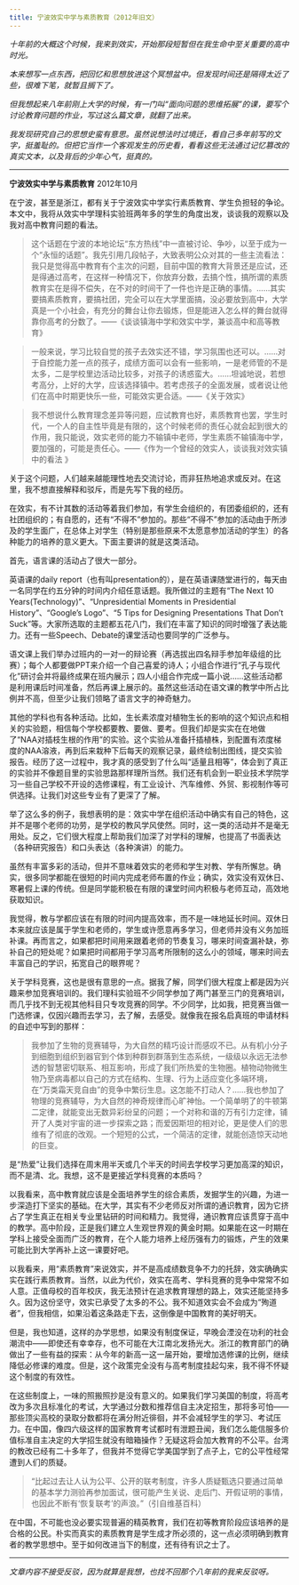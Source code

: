 ```yaml
---
title: 宁波效实中学与素质教育（2012年旧文）
---
```


*十年前的大概这个时候，我来到效实，开始那段短暂但在我生命中至关重要的高中时光。*

*本来想写一点东西，把回忆和思想放进这个冥想盆中。但发现时间还是隔得太近了些，很难下笔，就暂且搁下了。*

*但我想起来八年前刚上大学的时候，有一门叫“面向问题的思维拓展”的课，要写个讨论教育问题的作业，写过这么篇文章，就翻了出来。*

*我发现研究自己的思想史蛮有意思。虽然说想法时过境迁，看自己多年前写的文字，挺羞耻的。但把它当作一个客观发生的历史看，看看这些无法通过记忆篡改的真实文本，以及背后的少年心气，挺真的。*

---

**宁波效实中学与素质教育**
2012年10月

在宁波，甚至是浙江，都有关于宁波效实中学实行素质教育、学生负担轻的争论。本文中，我将从效实中学理科实验班两年多的学生的角度出发，谈谈我的观察以及我对高中教育问题的看法。

> 这个话题在宁波的本地论坛“东方热线”中一直被讨论、争吵，以至于成为一个“永恒的话题”。我先引用几段帖子，大致表明公众对其的一些主流看法：
我只是觉得高中教育有个主次的问题，目前中国的教育大背景还是应试，还是得通过高考，在这样一种情况下，你放弃分数，去搞个性，搞所谓的素质教育实在是得不偿失，在不对的时间干了一件也许是正确的事情。……其实要搞素质教育，要搞社团，完全可以在大学里面搞，没必要放到高中，大学真是一个小社会，有充分的舞台让你去锻炼，但是能进入怎么样的舞台就得靠你高考的分数了。——《谈谈镇海中学和效实中学，兼谈高中和高等教育》

> 一般来说，学习比较自觉的孩子去效实还不错，学习氛围也还可以。……对于自控能力差一点的孩子，成绩方面可以会有一些影响，一是老师管的不是太多，二是学校里边活动比较多，对孩子的诱惑蛮大。……坦诚地说，若想考高分，上好的大学，应该选择镇中。若考虑孩子的全面发展，或者说让他们在高中时期更快乐一些，可能效实更合适。——《关于效实》

> 我不想说什么教育理念差异等问题，应试教育也好，素质教育也罢，学生时代，一个人的自主性毕竟是有限的，这个时候老师的责任心就会起到很大的作用，我只能说，效实老师的能力不输镇中老师，学生素质不输镇海中学，要加强的，可能是责任心。——《作为一个曾经的效实人，谈谈我对效实镇中的看法 》

关于这个问题，人们越来越能理性地去交流讨论，而非狂热地追求或反对。在这里，我不想直接解释和驳斥，而是先写下我的经历。

在效实，有不计其数的活动等着我们参加，有学生会组织的，有团委组织的，还有社团组织的；有自愿的，还有“不得不”参加的。那些“不得不”参加的活动由于所涉及的学生面广，在总体上对学生（特别是那些原来不太愿意参加活动的学生）的各种能力的培养的意义更大。下面主要讲的就是这类活动。

首先，语言课的活动占了很大一部分。

英语课的daily report（也有叫presentation的），是在英语课随堂进行的，每天由一名同学在约五分钟的时间内介绍任意话题。我所做过的主题有“The Next 10 Years(Technology)”、“Unpresidential Moments in Presidential History”、“Google’s Logo”、“5 Tips for Designing Presentations That Don’t Suck”等。大家所选取的主题都五花八门，我们在丰富了知识的同时增强了表达能力。还有一些Speech、Debate的课堂活动也要同学的广泛参与。

语文课上我们举办过班内的一对一的辩论赛（再选拔出四名辩手参加年级组的比赛）；每个人都要做PPT来介绍一个自己喜爱的诗人；小组合作进行“孔子与现代化”研讨会并将最终成果在班内展示；四人小组合作完成一篇小说……这些活动都是利用课后时间准备，然后再课上展示的。虽然这些活动在语文课的教学中所占比例并不高，但至少让我们领略了语言文字的神奇魅力。

其他的学科也有各种活动。比如，生长素浓度对植物生长的影响的这个知识点和相关的实验题，相信每个学校都要教、要做、要考。但我们却是实实在在地做了“NAA对插枝生根的作用”的实验。这个实验从准备扦插植株，到配置有浓度梯度的NAA溶液，再到后来栽种下后每天的观察记录，最终绘制出图线，提交实验报告。经历了这一过程中，我才真的感受到了什么叫“适量且相等”，体会到了真正的实验并不像题目里的实验思路那样理所当然。我们还有机会到一职业技术学院学习一些自己学校不开设的选修课程，有工业设计、汽车维修、外贸、影视制作等可供选择。让我们对这些专业有了更深了了解。



举了这么多的例子，我想表明的是：效实中学在组织活动中确实有自己的特色，这并不是哪个老师的功劳，是学校的教风学风使然。同时，这一类的活动并不是毫无用处。反之，它们很大程度上帮助我们加深了对学科的理解，也提高了书面表达（各种研究报告）和口头表达（各种演讲）的能力。

虽然有丰富多彩的活动，但并不意味着效实的老师和学生对教、学有所懈怠。确实，很多同学都能在很短的时间内完成老师布置的作业；确实，效实没有双休日、寒暑假上课的传统。但是同学能积极在有限的课堂时间内积极与老师互动，高效地获取知识。

我觉得，教与学都应该在有限的时间内提高效率，而不是一味地延长时间。双休日本来就应该是属于学生和老师的，学生或许愿意再多学习，但老师并没有义务加班补课。再而言之，如果都把时间用来跟着老师的节奏复习，哪来时间查漏补缺，弥补自己的短处呢？如果把时间都用于学习高考所限制的这么小的领域，哪来时间去丰富自己的学识，拓宽自己的眼界呢？

关于学科竞赛，这也是很有意思的一点。据我了解，同学们很大程度上都是因为兴趣来参加竞赛培训的。我们理科实验班不少同学参加了两门甚至三门的竞赛培训，而几乎找不到无视其他科目只专攻竞赛的同学。不少同学，比如我，把竞赛当做一门选修课，仅因兴趣而去学习，去了解，去感受。就像我在报名启真班的申请材料的自述中写到的那样：
> 我参加了生物的竞赛辅导，为大自然的精巧设计而感叹不已。从有机小分子到细胞到组织到器官到个体到种群到群落到生态系统，一级级以永远无法参透的智慧密切联系、相互影响，形成了我们所热爱的生物圈。植物动物微生物乃至病毒都以自己的方式在结构、生理、行为上适应变化多端环境，在“万类霜天竞自由”的竞争中繁衍生息。这怎能不打动人？……我也参加了物理的竞赛辅导，为大自然的神奇规律而心旷神怡。一个简单明了的牛顿第二定律，就能变出无数异彩纷呈的问题；一个对称和谐的万有引力定律，铺开了人类对宇宙的进一步探索之路；而爱因斯坦的相对论，更是使人们的思维有了彻底的改观。一个短短的公式，一个简洁的定律，就能创造惊天动地的巨变。

是“热爱”让我们选择在周末用半天或几个半天的时间去学校学习更加高深的知识，而不是清、北。我想，这不是更接近学科竞赛的本质吗？

以我看来，高中教育就应该是全面培养学生的综合素质，发掘学生的兴趣，为进一步深造打下坚实的基础。在大学，其实有不少老师反对所谓的通识教育，因为它挤占了学生真正在相关专业里钻研的时间和精力。我觉得，通识教育应该贯穿于高中的教学。高中阶段，正是我们建立人生观世界观的黄金时期。如果能在这一时期在学科上接受全面而广泛的教育，在个人能力培养上经历强有力的锻炼，产生的效果可能比到大学再补上这一课要好吧。

以我看来，用“素质教育”来说效实，并不是高成绩数竞争不力的托辞，效实确确实实在践行素质教育。当然，以此为代价，效实在高考、学科竞赛的竞争中常常不如人意。正值母校的百年校庆，我无法预计在追求教育理想的路上，效实还能坚持多久。因为这份坚守，效实已承受了太多的不公。我不知道效实会不会成为“殉道者”，但我相信，如果沿着这条路走下去，这倒像是中国教育的美好明天。

但是，我也知道，这样的办学思想，如果没有制度保证，早晚会湮没在功利的社会潮流中——即使还有幸幸存，也不可能在大江南北发扬光大。浙江的教育部门的确做出了一些有益的探索：从今年的新高一这一届开始，要增加选修课的比例，继续降低必修课的难度。但是，这个政策完全没有与高考制度挂起勾来，我不得不怀疑这个制度的有效性。

在这些制度上，一味的照搬照抄是没有意义的。如果我们学习美国的制度，将高考改为多次且标准化的考试，大学通过分数和推荐信自主决定招生，那将多可怕——那些顶尖高校的录取分数都将在满分附近徘徊，并不会减轻学生的学习、考试压力。在中国，像四六级这样的国家教育考试都时有泄题丑闻，我们怎么能信服多价值标准自主决定的大学招生就没有暗箱操作？无疑这将会加大教育的不公平。台湾的教改已经有二十多年了，但我并不觉得它学美国学到了点子上，它的公平性经常遭到人们的质疑。
>“比起过去让人认为公平、公开的联考制度，许多人质疑甄选只要通过简单的基本学力测验再参加面试，很可能产生关说、走后门、开假证明的事情，也因此不断有‘恢复联考’的声浪。”（引自维基百科）

在中国，不可能也没必要实现普遍的精英教育，我们在初等教育阶段应该培养的是合格的公民。朴实而真实的素质教育是学生成才所必须的，这一点必须明确到教育者的教学思想中。至于如何改进当下的制度，还有待有识之士了。

---

*文章内容不接受反驳，因为就算是我想，也找不回那个八年前的我来反驳呀。*
